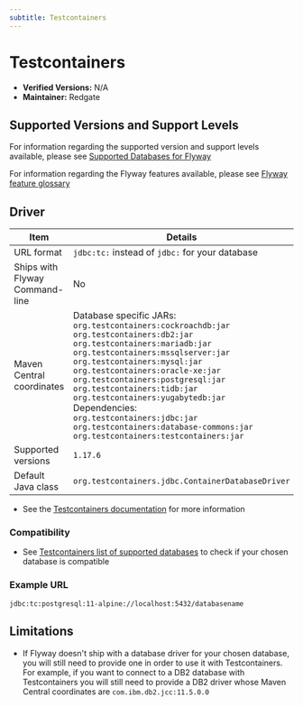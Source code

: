 ```yaml
---
subtitle: Testcontainers
---
```

# Testcontainers
- **Verified Versions:** N/A
- **Maintainer:** Redgate

## Supported Versions and Support Levels
For information regarding the supported version and support levels available,
please see [Supported Databases for Flyway](https://documentation.red-gate.com/flyway/learn-more-about-flyway/system-requirements/supported-databases-for-flyway)

For information regarding the Flyway features available, please see [Flyway feature glossary](https://documentation.red-gate.com/flyway/learn-more-about-flyway/feature-glossary)

## Driver

| Item                           | Details                                                                                                                                                                                                                                                                                                                                                                                                                                                                                                                                |
|--------------------------------|----------------------------------------------------------------------------------------------------------------------------------------------------------------------------------------------------------------------------------------------------------------------------------------------------------------------------------------------------------------------------------------------------------------------------------------------------------------------------------------------------------------------------------------|
| URL format                     | `jdbc:tc:` instead of `jdbc:` for your database                                                                                                                                                                                                                                                                                                                                                                                                                                                                                        |
| Ships with Flyway Command-line | No                                                                                                                                                                                                                                                                                                                                                                                                                                                                                                                                     |
| Maven Central coordinates      | Database specific JARs:  <br>`org.testcontainers:cockroachdb:jar`  <br>`org.testcontainers:db2:jar`  <br>`org.testcontainers:mariadb:jar`  <br>`org.testcontainers:mssqlserver:jar`  <br>`org.testcontainers:mysql:jar`  <br>`org.testcontainers:oracle-xe:jar`  <br>`org.testcontainers:postgresql:jar`  <br>`org.testcontainers:tidb:jar`  <br>`org.testcontainers:yugabytedb:jar`  <br>Dependencies:  <br>`org.testcontainers:jdbc:jar`  <br>`org.testcontainers:database-commons:jar`  <br>`org.testcontainers:testcontainers:jar` |
| Supported versions             | `1.17.6`                                                                                                                                                                                                                                                                                                                                                                                                                                                                                                                               |
| Default Java class             | `org.testcontainers.jdbc.ContainerDatabaseDriver`                                                                                                                                                                                                                                                                                                                                                                                                                                                                                      |


- See the [Testcontainers documentation](https://www.testcontainers.org/modules/databases/jdbc/) for more information

### Compatibility

- See [Testcontainers list of supported databases](https://www.testcontainers.org/modules/databases/) to check if your chosen database is compatible

### Example URL

```
jdbc:tc:postgresql:11-alpine://localhost:5432/databasename
```

## Limitations

- If Flyway doesn't ship with a database driver for your chosen database, you will still need to provide one in order to use it with Testcontainers. For example, if you want to connect to a DB2 database with Testcontainers you will still need to provide a DB2 driver whose Maven Central coordinates are <code>com.ibm.db2.jcc:11.5.0.0</code>
